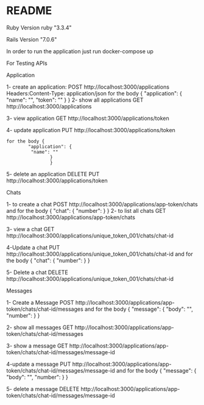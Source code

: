 # README
	

Ruby Version ruby "3.3.4"

Rails Version "7.0.6"


In order to run the application just run docker-compose up


For Testing APIs


 Application 

1- create an application: POST http://localhost:3000/applications
				 Headers:Content-Type: application/json
			for the body {
 					 "application": {
  					  "name": "",
   					 "token": ""
 							 }
					}
2- show all applications GET  http://localhost:3000/applications

3- view application GET  http://localhost:3000/applications/token

4- update application PUT http://localhost:3000/applications/token

	for the body {
  			"application": {
   			 "name": ""
  					}
					}

5- delete an application DELETE  PUT http://localhost:3000/applications/token


Chats 

1- to create a chat POST http://localhost:3000/applications/app-token/chats
	and for the body {
  			"chat": {
  			  "number": 
  				}
				}
2- to list all chats GET  http://localhost:3000/applications/app-token/chats


3- view a chat GET http://localhost:3000/applications/unique_token_001/chats/chat-id


4-Update a chat PUT http://localhost:3000/applications/unique_token_001/chats/chat-id
	and for the body {
  			"chat": {
   			 "number": 
 			        }
			}

5- Delete a chat DELETE http://localhost:3000/applications/unique_token_001/chats/chat-id



 Messages

1- Create a Message POST http://localhost:3000/applications/app-token/chats/chat-id/messages
  		and for the body {
  			"message": {
   			 "body": "",
   			 "number": 
  				}
				}

2- show all messages GET http://localhost:3000/applications/app-token/chats/chat-id/messages


3- show a message GET http://localhost:3000/applications/app-token/chats/chat-id/messages/message-id

4-update a message PUT http://localhost:3000/applications/app-token/chats/chat-id/messages/message-id
	and for the body {
  			"message": {
   			 "body": "",
   			 "number": 
  				}
				}

5- delete a message DELETE  http://localhost:3000/applications/app-token/chats/chat-id/messages/message-id



